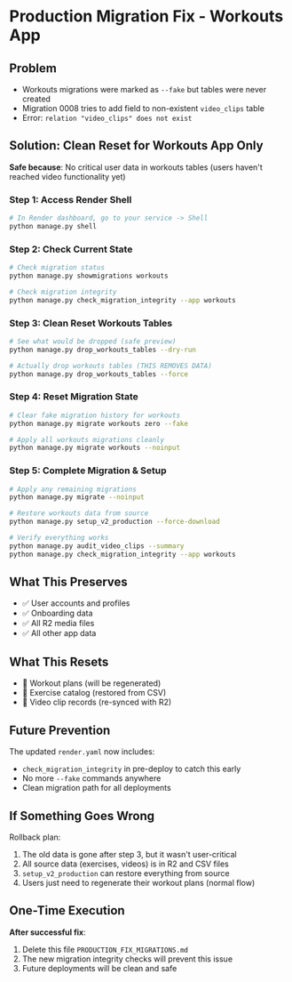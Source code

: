 # Production Migration Fix - Workouts App

## Problem
- Workouts migrations were marked as `--fake` but tables were never created
- Migration 0008 tries to add field to non-existent `video_clips` table
- Error: `relation "video_clips" does not exist`

## Solution: Clean Reset for Workouts App Only

**Safe because**: No critical user data in workouts tables (users haven't reached video functionality yet)

### Step 1: Access Render Shell
```bash
# In Render dashboard, go to your service -> Shell
python manage.py shell
```

### Step 2: Check Current State  
```bash
# Check migration status
python manage.py showmigrations workouts

# Check migration integrity 
python manage.py check_migration_integrity --app workouts
```

### Step 3: Clean Reset Workouts Tables
```bash
# See what would be dropped (safe preview)
python manage.py drop_workouts_tables --dry-run

# Actually drop workouts tables (THIS REMOVES DATA)
python manage.py drop_workouts_tables --force
```

### Step 4: Reset Migration State
```bash
# Clear fake migration history for workouts
python manage.py migrate workouts zero --fake

# Apply all workouts migrations cleanly
python manage.py migrate workouts --noinput
```

### Step 5: Complete Migration & Setup
```bash
# Apply any remaining migrations
python manage.py migrate --noinput

# Restore workouts data from source
python manage.py setup_v2_production --force-download

# Verify everything works
python manage.py audit_video_clips --summary
python manage.py check_migration_integrity --app workouts
```

## What This Preserves
- ✅ User accounts and profiles 
- ✅ Onboarding data
- ✅ All R2 media files
- ✅ All other app data

## What This Resets
- 🔄 Workout plans (will be regenerated)
- 🔄 Exercise catalog (restored from CSV)
- 🔄 Video clip records (re-synced with R2)

## Future Prevention

The updated `render.yaml` now includes:
- `check_migration_integrity` in pre-deploy to catch this early
- No more `--fake` commands anywhere
- Clean migration path for all deployments

## If Something Goes Wrong

Rollback plan:
1. The old data is gone after step 3, but it wasn't user-critical
2. All source data (exercises, videos) is in R2 and CSV files
3. `setup_v2_production` can restore everything from source
4. Users just need to regenerate their workout plans (normal flow)

## One-Time Execution

**After successful fix**:
1. Delete this file `PRODUCTION_FIX_MIGRATIONS.md`
2. The new migration integrity checks will prevent this issue
3. Future deployments will be clean and safe